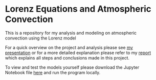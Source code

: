 # Lorenz Equations and Atmospheric Convection
This is a repository for my analysis and modeling on atmospheric convection using the Lorenz model

For a quick overview on the project and analysis please see [my presentation](www.google.com) or for a more detailed explanation please refer to my [report](www.google.com) which explains all steps and conclusions made in this project.

To view and test the models yourself please download the Jupyter Notebook file [here](www.google.com) and run the program locally.
